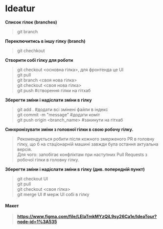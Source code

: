 <h1>Ideatur</h1>

**Список гілок (branches)**<br>
>git branch
>
**Переключитись в іншу гілку (branch)**<br>
>git chechkout <branchname><br>
>
**Створити собі гілку для роботи**<br>
>git checkout <основна гілка>, для фронтенда це UI<br>
>git pull<br>
>git branch <своя нова гілка><br>
>git checkout <своя нова гілка><br>
>git push #створення гілки на гітхаб<br>
>
**Зберегти зміни і надіслати зміни в гілку**<br>
>git add . #додати всі змінені файли в індекс<br>
>git commit -m "message" #додати коміт<br>
>git push origin <branch_name> #закинути на гітхаб<br>
>
**Синхронізувати зміни з головної гілки в свою робочу гілку.**<br>
>Рекомендується робити після кожного змерженого PR в головну гілку, що б на стаціонарній машині завжди була остання актуальна версія.<br>
>Для чого: запобігає конфліктам при наступних Pull Requests з робочої гілки в головну гілку.<br>
>
**Зберегти зміни і надіслати зміни в гілку (див. попередній пункт)**<br>
>git checkout UI<br>
>git pull<br>
>git checkout <своя гілка><br>
>git merge UI # мерж UI собі в гілку<br>
>
**<h4>Макет</h4>**
>**https://www.figma.com/file/LEIaTmkMYzQiL9sy26Ca1e/IdeaTour?node-id=1%3A535**
